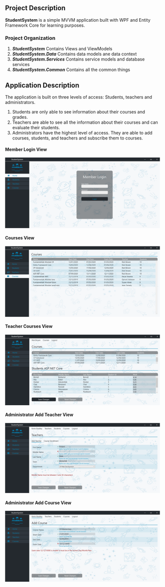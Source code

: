 ## Project Description

**StudentSystem** is a simple MVVM application built with WPF and Entity Framework Core for learning purposes.

### Project Organization
1. ***StudentSystem*** Contains Views and ViewModels
2. ***StudentSystem.Data*** Contains data models ane data context
3. ***StudentSystem.Services*** Contains service models and database services
4. ***StudentSystem.Common*** Contains all the common things

## Application Description
The application is built on three levels of access: Students, teachers and administrators.
1. Students are only able to see information about their courses and grades.
2. Teachers are able to see all the information about their courses and can evaluate their students.
3. Administrators have the highest level of access. They are able to add courses, students, and teachers and subscribe them to courses.

#### Member Login View
<img src="https://github.com/B-V-Vulkov/StudentSystem/blob/master/Tools/MemberLogin_PrintScreens.png">

#### Courses View
<img src="https://github.com/B-V-Vulkov/StudentSystem/blob/master/Tools/Courses_PrintScreens.png">

#### Teacher Courses View
<img src="https://github.com/B-V-Vulkov/StudentSystem/blob/master/Tools/TeacherCourses_PrintScreens.png">

#### Administrator Add Teacher View
<img src="https://github.com/B-V-Vulkov/StudentSystem/blob/master/Tools/AdministratorAddTeacher_PrintScreens.png">

#### Administrator Add Course View
<img src="https://github.com/B-V-Vulkov/StudentSystem/blob/master/Tools/AdministratorAddCourse_PrintScreens.png">
